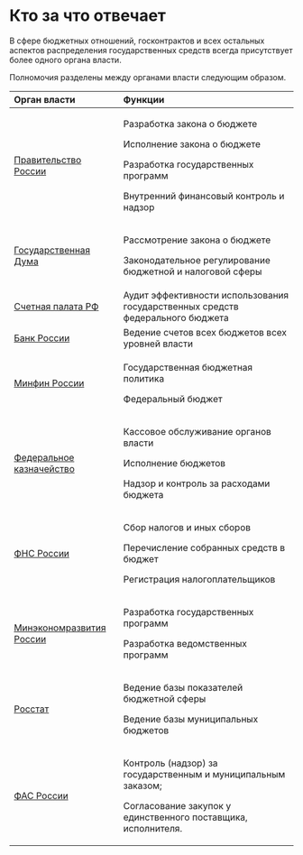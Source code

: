 # Кто за что отвечает

В сфере бюджетных отношений, госконтрактов и всех остальных аспектов распределения государственных средств всегда присутствует более одного органа власти. 

Полномочия разделены между органами власти следующим образом.

<table>
  <thead>
    <tr>
      <th style="text-align:left">Орган власти</th>
      <th style="text-align:left">Функции</th>
    </tr>
  </thead>
  <tbody>
    <tr>
      <td style="text-align:left"><a href="pravgov.md">Правительство России</a>
      </td>
      <td style="text-align:left">
        <p>Разработка закона о бюджете</p>
        <p>Исполнение закона о бюджете</p>
        <p>Разработка государственных программ</p>
        <p>Внутренний финансовый контроль и надзор</p>
      </td>
    </tr>
    <tr>
      <td style="text-align:left"><a href="gosduma.md">Государственная Дума</a>
      </td>
      <td style="text-align:left">
        <p>Рассмотрение закона о бюджете</p>
        <p>Законодательное регулирование бюджетной и налоговой сферы</p>
      </td>
    </tr>
    <tr>
      <td style="text-align:left"><a href="auditgov.md">Счетная палата РФ</a>
      </td>
      <td style="text-align:left">Аудит эффективности использования государственных средств федерального
        бюджета</td>
    </tr>
    <tr>
      <td style="text-align:left"><a href="cbr.md">Банк России</a>
      </td>
      <td style="text-align:left">Ведение счетов всех бюджетов всех уровней власти</td>
    </tr>
    <tr>
      <td style="text-align:left"><a href="minfin.md">Минфин России</a>
      </td>
      <td style="text-align:left">
        <p>Государственная бюджетная политика</p>
        <p>Федеральный бюджет</p>
        <p></p>
      </td>
    </tr>
    <tr>
      <td style="text-align:left"><a href="roskazna.md">Федеральное казначейство</a>
      </td>
      <td style="text-align:left">
        <p>Кассовое обслуживание органов власти</p>
        <p>Исполнение бюджетов</p>
        <p>Надзор и контроль за расходами бюджета</p>
      </td>
    </tr>
    <tr>
      <td style="text-align:left"><a href="fns.md">ФНС России</a>
      </td>
      <td style="text-align:left">
        <p>Сбор налогов и иных сборов</p>
        <p>Перечисление собранных средств в бюджет</p>
        <p>Регистрация налогоплательщиков</p>
        <p></p>
      </td>
    </tr>
    <tr>
      <td style="text-align:left"><a href="mineconom.md">Минэкономразвития России</a>
      </td>
      <td style="text-align:left">
        <p>Разработка государственных программ</p>
        <p>Разработка ведомственных программ</p>
      </td>
    </tr>
    <tr>
      <td style="text-align:left"><a href="rosstat.md">Росстат</a>
      </td>
      <td style="text-align:left">
        <p>Ведение базы показателей бюджетной сферы</p>
        <p>Ведение базы муниципальных бюджетов</p>
      </td>
    </tr>
    <tr>
      <td style="text-align:left"><a href="fasgov.md">ФАС России</a>
      </td>
      <td style="text-align:left">
        <p>Контроль (надзор) за государственным и муниципальным заказом;</p>
        <p>Согласование закупок у единственного поставщика, исполнителя.</p>
      </td>
    </tr>
  </tbody>
</table>





